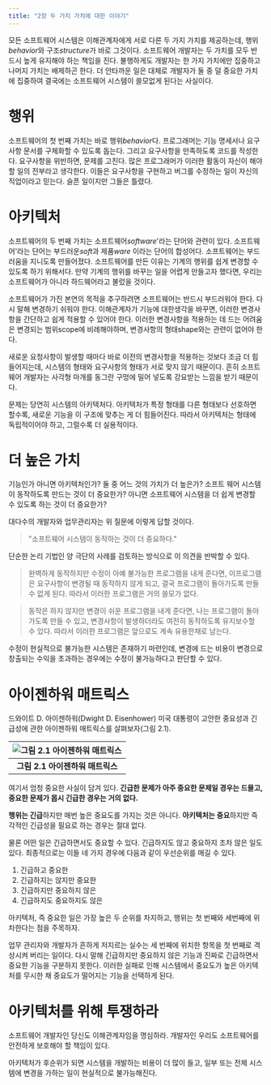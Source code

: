 ```yaml
---
title: "2장 두 가지 가치에 대한 이야기"
---
```


모든 소프트웨어 시스템은 이해관계자에게 서로 다른 두 가지 가치를 제공하는데, 행위*behavior*와 구조*structure*가 바로 그것이다. 소프트웨어 개발자는 두 가치를 모두 반드시 높게 유지해야 하는 책임을 진다. 불행하게도 개발자는 한 가지 가치에만 집중하고 나머지 가치는 배제하곤 한다. 더 안타까운 일은 대체로 개발자가 둘 중 덜 중요한 가치에 집중하여 결국에는 소프트웨어 시스템이 쓸모없게 된다는 사실이다.

# 행위

소프트웨어의 첫 번째 가치는 바로 행위*behavior*다. 프로그래머는 기능 명세서나 요구사항 문서를 구체화할 수 있도록 돕는다. 그리고 요구사항을 만족하도록 코드를 작성한다. 요구사항을 위반하면, 문제를 고친다. 많은 프로그래머가 이러한 활동이 자신이 해야 할 일의 전부라고 생각한다. 이들은 요구사항을 구현하고 버그를 수정하는 일이 자신의 직업이라고 믿는다. 슬픈 일이지만 그들은 틀렸다.

# 아키텍처

소프트웨어의 두 번째 가치는 소프트웨어*software*'라는 단어와 관련이 있다. 소프트웨어'라는 단어는 부드러운*soft*과 제품*ware* 이라는 단어의 합성어다. 소프트웨어는 부드러움을 지니도록 만들어졌다. 소프트웨어를 만든 이유는 기계의 행위를 쉽게 변경할 수 있도록 하기 위해서다. 만약 기계의 행위를 바꾸는 일을 어렵게 만들고자 했다면, 우리는 소프트웨어가 아니라 하드웨어라고 불렀을 것이다.

소프트웨어가 가진 본연의 목적을 추구하려면 소프트웨어는 반드시 부드러워야 한다. 다시 말해 변경하기 쉬워야 한다. 이해관계자가 기능에 대한생각을 바꾸면, 이러한 변경사항을 간단하고 쉽게 적용할 수 있어야 한다. 이러한 변경사항을 적용하는 데 드는 어려움은 변경되는 범위scope에 비례해야하며, 변경사항의 형태shape와는 관련이 없어야 한다.

새로운 요청사항이 발생할 때마다 바로 이전의 변경사항을 적용하는 것보다 조금 더 힘들어지는데, 시스템의 형태와 요구사항의 형태가 서로 맞지 않기 때문이다. 흔히 소프트웨어 개발자는 사각형 마개를 동그란 구멍에 밀어 넣도록 강요받는 느낌을 받기 때문이다.

문제는 당연히 시스템의 아키텍처다. 아키텍처가 특정 형태를 다른 형태보다 선호하면 할수록, 새로운 기능을 이 구조에 맞추는 게 더 힘들어진다. 따라서 아키텍처는 형태에 독립적이어야 하고, 그럴수록 더 실용적이다.

# 더 높은 가치

기능인가 아니면 아키텍처인가? 둘 중 어느 것의 가치가 더 높은가? 소프트 웨어 시스템이 동작하도록 만드는 것이 더 중요한가? 아니면 소프트웨어 시스템을 더 쉽게 변경할 수 있도록 하는 것이 더 중요한가?

대다수의 개발자와 업무관리자는 위 질문에 이렇게 답할 것이다.

> "소프트웨어 시스템이 동작하는 것이 더 중요하다."

단순한 논리 기법인 양 극단의 사례를 검토하는 방식으로 이 의견을 반박할 수 있다.

> 완벽하게 동작하지만 수정이 아예 불가능한 프로그램을 내게 준다면, 이프로그램은 요구사항이 변경될 때 동작하지 않게 되고, 결국 프로그램이 돌아가도록 만들 수 없게 된다. 따라서 이러한 프로그램은 거의 쓸모가 없다.

> 동작은 하지 않지만 변경이 쉬운 프로그램을 내게 준다면, 나는 프로그램이 돌아가도록 만들 수 있고, 변경사항이 발생하더라도 여전히 동작하도록 유지보수할 수 있다. 따라서 이러한 프로그램은 앞으로도 계속 유용한채로 남는다.

수정이 현실적으로 불가능한 시스템은 존재하기 마련인데, 변경에 드는 비용이 변경으로 창출되는 수익을 초과하는 경우에는 수정이 불가능하다고 판단할 수 있다.

# 아이젠하워 매트릭스

드와이트 D. 아이젠하워(Dwight D. Eisenhower) 미국 대통령이 고안한 중요성과 긴급성에 관한 아이젠하워 매트릭스를 살펴보자(그림 2.1).

| ![그림 2.1 아이젠하워 매트릭스](https://uchanlee.dev/static/abf5991c82ab356e216646c1d793dd9f/0a47e/image-2.1.png) | 
|:--:| 
| **그림 2.1 아이젠하워 매트릭스** |

여기서 엄청 중요한 사실이 담겨 있다. **긴급한 문제가 아주 중요한 문제일 경우는 드믈고, 중요한 문제가 몹시 긴급한 경우는 거의 없다.**

**행위는 긴급**하지만 매번 높은 중요도를 가지는 것은 아니다. **아키텍처는 중요**하지만 즉각적인 긴급성을 필요로 하는 경우는 절대 없다.

물론 어떤 일은 긴급하면서도 중요할 수 있다. 긴급하지도 않고 중요하지 조차 않은 일도 있다. 최종적으로는 이들 네 가지 경우에 다음과 같이 우선순위를 매길 수 있다.

1. 긴급하고 중요한
1. 긴급하지는 않지만 중요한
1. 긴급하지만 중요하지 않은
1. 긴급하지도 중요하지도 않은

아키텍처, 즉 중요한 일은 가장 높은 두 순위를 차지하고, 행위는 첫 번째와 세번째에 위차한다는 점을 주목하자.

업무 관리자와 개발자가 흔하게 저지르는 실수는 세 번째에 위치한 항목을 첫 번째로 격상시켜 버리는 일이다. 다시 말해 긴급하지만 중요하지 않은 기능과 진짜로 긴급하면서 중요한 기능을 구분하지 못한다. 이러한 실패로 인해 시스템에서 중요도가 높은 아키텍처를 무시한 채 중요도가 떨어지는 기능을 선택하게 된다.

# 아키텍처를 위해 투쟁하라

소프트웨어 개발자인 당신도 이해관계자임을 명심하라. 개발자인 우리도 소프트웨어를 안전하게 보호해야 할 책임이 있다.

아키텍처가 후순위가 되면 시스템을 개발하는 비용이 더 많이 들고, 일부 또는 전체 시스템에 변경을 가하는 일이 현실적으로 불가능해진다.